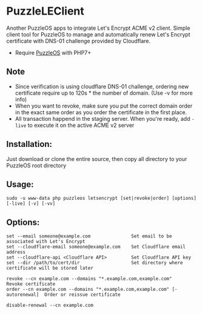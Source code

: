 # PuzzleLEClient
Another PuzzleOS apps to integrate Let's Encrypt ACME v2 client. Simple client tool for PuzzleOS to manage and automatically renew
Let's Encrypt certificate with DNS-01 challenge provided by Cloudflare.
- Require [PuzzleOS](https://github.com/maralproject/puzzleos) with PHP7+

## Note
- Since verification is using cloudflare DNS-01 challenge, ordering new certificate require up to 120s * the number of domain. (Use -v for more info)
- When you want to revoke, make sure you put the correct domain order in the exact same order as you order the certificate in the first place.
- All transaction happend in the staging server. When you're ready, add `-live` to execute it on the active ACME v2 server

## Installation:
Just download or clone the entire source, then copy all directory to your PuzzleOS root directory

## Usage:
```
sudo -u www-data php puzzleos letsencrypt [set|revoke|order] [options] [-live] [-v] [-vv]
```

## Options:
```
set --email someone@example.com               Set email to be associated with Let's Encrypt
set --cloudflare-email someone@example.com    Set Cloudflare email address
set --cloudflare-api <Cloudflare API>         Set Cloudflare API key
set --dir /path/to/cert/dir                   Set directory where certificate will be stored later

revoke --cn example.com --domains "*.example.com,example.com"                Revoke certificate
order --cn example.com --domains "*.example.com,example.com" [-autorenewal]  Order or reissue certificate
	 
disable-renewal --cn example.com 
```
